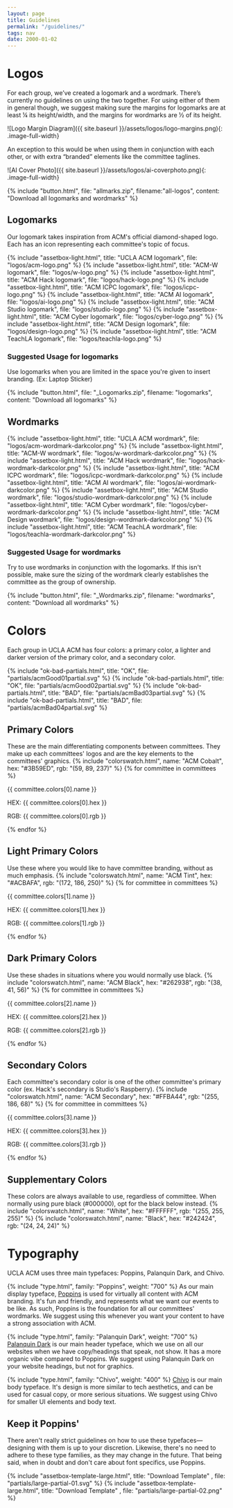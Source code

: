 ```yaml
---
layout: page
title: Guidelines
permalink: "/guidelines/"
tags: nav
date: 2000-01-02
---
```



# Logos #
For each group, we’ve created a logomark and a wordmark. There’s currently no guidelines on using the two together. For using either of them in general though, we suggest making sure the margins for logomarks are at least ¼ its height/width, and the margins for wordmarks are ½ of its height.

![Logo Margin Diagram]({{ site.baseurl }}/assets/logos/logo-margins.png){: .image-full-width}

An exception to this would be when using them in conjunction with each other, or with extra “branded” elements like the committee taglines.

![AI Cover Photo]({{ site.baseurl }}/assets/logos/ai-coverphoto.png){: .image-full-width}   

{% include "button.html", file: "allmarks.zip", filename:"all-logos", content: "Download all logomarks and wordmarks" %}

## Logomarks ##
Our logomark takes inspiration from ACM's official diamond-shaped logo. Each has an icon representing each committee's topic of focus.

{% include "assetbox-light.html", title: "UCLA ACM logomark", file: "logos/acm-logo.png" %}
{% include "assetbox-light.html", title: "ACM-W logomark", file: "logos/w-logo.png" %}
{% include "assetbox-light.html", title: "ACM Hack logomark", file: "logos/hack-logo.png" %}
{% include "assetbox-light.html", title: "ACM ICPC logomark", file: "logos/icpc-logo.png" %}
{% include "assetbox-light.html", title: "ACM AI logomark", file: "logos/ai-logo.png" %}
{% include "assetbox-light.html", title: "ACM Studio logomark", file: "logos/studio-logo.png" %}
{% include "assetbox-light.html", title: "ACM Cyber logomark", file: "logos/cyber-logo.png" %}
{% include "assetbox-light.html", title: "ACM Design logomark", file: "logos/design-logo.png" %}
{% include "assetbox-light.html", title: "ACM TeachLA logomark", file: "logos/teachla-logo.png" %}


### Suggested Usage for logomarks ###
Use logomarks when you are limited in the space you're given to insert branding. (Ex: Laptop Sticker)

{% include "button.html", file: "_Logomarks.zip", filename: "logomarks", content: "Download all logomarks" %}

## Wordmarks ##


{% include "assetbox-light.html", title: "UCLA ACM wordmark", file: "logos/acm-wordmark-darkcolor.png" %}
{% include "assetbox-light.html", title: "ACM-W wordmark", file: "logos/w-wordmark-darkcolor.png" %}
{% include "assetbox-light.html", title: "ACM Hack wordmark", file: "logos/hack-wordmark-darkcolor.png" %}
{% include "assetbox-light.html", title: "ACM ICPC wordmark", file: "logos/icpc-wordmark-darkcolor.png" %}
{% include "assetbox-light.html", title: "ACM AI wordmark", file: "logos/ai-wordmark-darkcolor.png" %}
{% include "assetbox-light.html", title: "ACM Studio wordmark", file: "logos/studio-wordmark-darkcolor.png" %}
{% include "assetbox-light.html", title: "ACM Cyber wordmark", file: "logos/cyber-wordmark-darkcolor.png" %}
{% include "assetbox-light.html", title: "ACM Design wordmark", file: "logos/design-wordmark-darkcolor.png" %}
{% include "assetbox-light.html", title: "ACM TeachLA wordmark", file: "logos/teachla-wordmark-darkcolor.png" %}


### Suggested Usage for wordmarks ###
Try to use wordmarks in conjunction with the logomarks. If this isn't possible, make sure the sizing of the wordmark clearly establishes the committee as the group of ownership.

{% include "button.html", file: "_Wordmarks.zip", filename: "wordmarks", content: "Download all wordmarks" %}


# Colors #
Each group in UCLA ACM has four colors: a primary color, a lighter and darker version of the primary color, and a secondary color. 

{% include "ok-bad-partials.html", title: "OK", file: "partials/acmGood01partial.svg" %}
{% include "ok-bad-partials.html", title: "OK", file: "partials/acmGood02partial.svg" %}
{% include "ok-bad-partials.html", title: "BAD", file: "partials/acmBad03partial.svg" %}
{% include "ok-bad-partials.html", title: "BAD", file: "partials/acmBad04partial.svg" %}

## Primary Colors ##
These are the main differentiating components between committees. They make up each committees' logos and are the key elements to the committees' graphics.
{% include "colorswatch.html", name: "ACM Cobalt", hex: "#3B59ED", rgb: "(59, 89, 237)" %}
{% for committee in committees %}
<div class="color-container">
    <div style="background-color: {{ committee.colors[0].hex }}" class="color"></div>
    <div class="color-label">
        <p class="color-name">{{ committee.colors[0].name }}</p>
        <p>HEX: {{ committee.colors[0].hex }}</p>
        <p>RGB: {{ committee.colors[0].rgb }}</p>
    </div>
</div>
{% endfor %}


## Light Primary Colors ##
Use these where you would like to have committee branding, without as much emphasis.
{% include "colorswatch.html", name: "ACM Tint", hex: "#ACBAFA", rgb: "(172, 186, 250)" %}
{% for committee in committees %}
<div class="color-container">
    <div style="background-color: {{ committee.colors[1].hex }}" class="color"></div>
    <div class="color-label">
        <p class="color-name">{{ committee.colors[1].name }}</p>
        <p>HEX: {{ committee.colors[1].hex }}</p>
        <p>RGB: {{ committee.colors[1].rgb }}</p>
    </div>
</div>
{% endfor %}


## Dark Primary Colors ##
Use these shades in situations where you would normally use black.
{% include "colorswatch.html", name: "ACM Black", hex: "#262938", rgb: "(38, 41, 56)" %}
{% for committee in committees %}
<div class="color-container">
    <div style="background-color: {{ committee.colors[2].hex }}" class="color"></div>
    <div class="color-label">
        <p class="color-name">{{ committee.colors[2].name }}</p>
        <p>HEX: {{ committee.colors[2].hex }}</p>
        <p>RGB: {{ committee.colors[2].rgb }}</p>
    </div>
</div>
{% endfor %}

## Secondary Colors ##
Each committee's secondary color is one of the other committee's primary color (ex. Hack's secondary is Studio's Raspberry). 
{% include "colorswatch.html", name: "ACM Secondary", hex: "#FFBA44", rgb: "(255, 186, 68)" %}
{% for committee in committees %}
<div class="color-container">
    <div style="background-color: {{ committee.colors[3].hex }}" class="color"></div>
    <div class="color-label">
        <p class="color-name">{{ committee.colors[3].name }}</p>
        <p>HEX: {{ committee.colors[3].hex }}</p>
        <p>RGB: {{ committee.colors[3].rgb }}</p>
    </div>
</div>
{% endfor %}

## Supplementary Colors ##
These colors are always available to use, regardless of committee. When normally using pure black (#000000), opt for the black below instead.
{% include "colorswatch.html", name: "White", hex: "#FFFFFF", rgb: "(255, 255, 255)" %}
{% include "colorswatch.html", name: "Black", hex: "#242424", rgb: "(24, 24, 24)" %}

# Typography #
UCLA ACM uses three main typefaces: Poppins, Palanquin Dark, and Chivo. 

{% include "type.html", family: "Poppins", weight: "700" %}
As our main display typeface, [Poppins](https://fonts.google.com/specimen/Poppins "Poppins on Google Fonts") is used for virtually all content with ACM branding. It's fun and friendly, and represents what we want our events to be like. As such, Poppins is the foundation for all our committees' wordmarks. We suggest using this whenever you want your content to have a strong association with ACM.

{% include "type.html", family: "Palanquin Dark", weight: "700" %}
[Palanquin Dark](https://fonts.google.com/specimen/Palanquin+Dark "Palanquin Dark on Google Fonts") is our main header typeface, which we use on all our websites when we have copy/headings that speak, not show. It has a more organic vibe compared to Poppins. We suggest using Palanquin Dark on your website headings, but not for graphics.

{% include "type.html", family: "Chivo", weight: "400" %}
[Chivo](https://fonts.google.com/specimen/Chivo "Chivo on Google Fonts") is our main body typeface. It's design is more similar to tech aesthetics, and can be used for casual copy, or more serious situations. We suggest using Chivo for smaller UI elements and body text.

## Keep it Poppins' ##
There aren't really strict guidelines on how to use these typefaces—designing with them is up to your discretion. Likewise, there's no need to adhere to these type families, as they may change in the future. That being said, when in doubt and don't care about font specifics, use Poppins.

{% include "assetbox-template-large.html", title: "Download Template" , file: "partials/large-partial-01.svg" %}
{% include "assetbox-template-large.html", title: "Download Template" , file: "partials/large-partial-02.png" %}